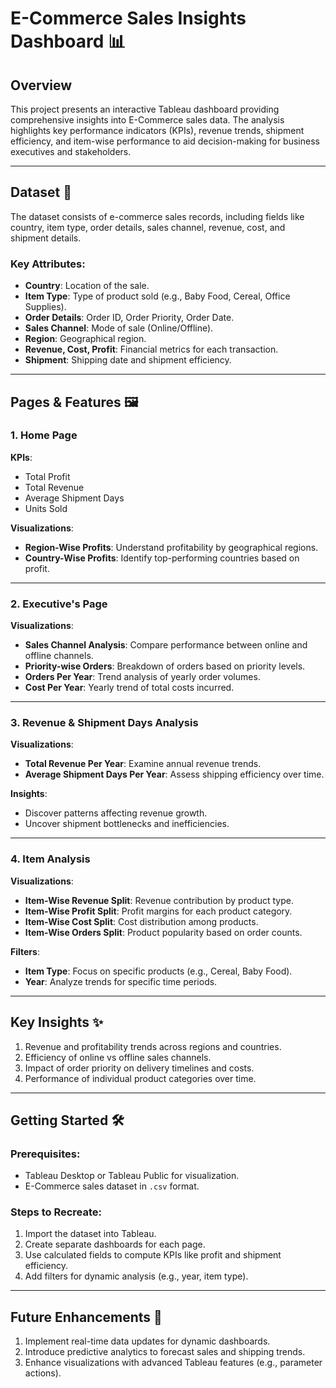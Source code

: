 # E-Commerce Sales Insights Dashboard 📊

## Overview
This project presents an interactive Tableau dashboard providing comprehensive insights into E-Commerce sales data. The analysis highlights key performance indicators (KPIs), revenue trends, shipment efficiency, and item-wise performance to aid decision-making for business executives and stakeholders.

---

## Dataset 📂
The dataset consists of e-commerce sales records, including fields like country, item type, order details, sales channel, revenue, cost, and shipment details.

### Key Attributes:
- **Country**: Location of the sale.
- **Item Type**: Type of product sold (e.g., Baby Food, Cereal, Office Supplies).
- **Order Details**: Order ID, Order Priority, Order Date.
- **Sales Channel**: Mode of sale (Online/Offline).
- **Region**: Geographical region.
- **Revenue, Cost, Profit**: Financial metrics for each transaction.
- **Shipment**: Shipping date and shipment efficiency.

---

## Pages & Features 🖼️

### 1. **Home Page**  
   **KPIs**:
   - Total Profit
   - Total Revenue
   - Average Shipment Days
   - Units Sold  

   **Visualizations**:
   - **Region-Wise Profits**: Understand profitability by geographical regions.
   - **Country-Wise Profits**: Identify top-performing countries based on profit.

---

### 2. **Executive's Page**  
   **Visualizations**:
   - **Sales Channel Analysis**: Compare performance between online and offline channels.
   - **Priority-wise Orders**: Breakdown of orders based on priority levels.
   - **Orders Per Year**: Trend analysis of yearly order volumes.
   - **Cost Per Year**: Yearly trend of total costs incurred.

---

### 3. **Revenue & Shipment Days Analysis**  
   **Visualizations**:
   - **Total Revenue Per Year**: Examine annual revenue trends.
   - **Average Shipment Days Per Year**: Assess shipping efficiency over time.  
   
   **Insights**:
   - Discover patterns affecting revenue growth.
   - Uncover shipment bottlenecks and inefficiencies.

---

### 4. **Item Analysis**  
   **Visualizations**:
   - **Item-Wise Revenue Split**: Revenue contribution by product type.
   - **Item-Wise Profit Split**: Profit margins for each product category.
   - **Item-Wise Cost Split**: Cost distribution among products.
   - **Item-Wise Orders Split**: Product popularity based on order counts.  

   **Filters**:
   - **Item Type**: Focus on specific products (e.g., Cereal, Baby Food).
   - **Year**: Analyze trends for specific time periods.

---

## Key Insights ✨
1. Revenue and profitability trends across regions and countries.
2. Efficiency of online vs offline sales channels.
3. Impact of order priority on delivery timelines and costs.
4. Performance of individual product categories over time.

---

## Getting Started 🛠️
### Prerequisites:
- Tableau Desktop or Tableau Public for visualization.
- E-Commerce sales dataset in `.csv` format.

### Steps to Recreate:
1. Import the dataset into Tableau.
2. Create separate dashboards for each page.
3. Use calculated fields to compute KPIs like profit and shipment efficiency.
4. Add filters for dynamic analysis (e.g., year, item type).

---

## Future Enhancements 🚀
1. Implement real-time data updates for dynamic dashboards.
2. Introduce predictive analytics to forecast sales and shipping trends.
3. Enhance visualizations with advanced Tableau features (e.g., parameter actions).



